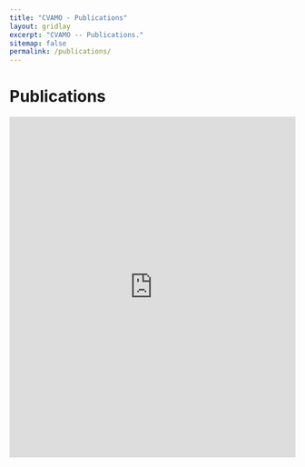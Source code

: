 ```yaml
---
title: "CVAMO - Publications"
layout: gridlay
excerpt: "CVAMO -- Publications."
sitemap: false
permalink: /publications/
---
```



# Publications

<iframe src="https://biblio.ugent.be/publication?embed=1&q=author+any+%22F683AB4A-F0ED-11E1-A9DE-61C894A0A6B4+F6794C86-F0ED-11E1-A9DE-61C894A0A6B4+F88A388C-F0ED-11E1-A9DE-61C894A0A6B4+F5C11EE0-F0ED-11E1-A9DE-61C894A0A6B4+1F61DBF4-F0EE-11E1-A9DE-61C894A0A6B4++F85A9762-F0ED-11E1-A9DE-61C894A0A6B4+1C4E8B9C-F0EE-11E1-A9DE-61C894A0A6B4+F84EE052-F0ED-11E1-A9DE-61C894A0A6B4+F6D05EFE-F0ED-11E1-A9DE-61C894A0A6B4+879F2326-4349-11E3-90BB-673911BDE39D%22&amp;hide_info=1&amp;hide_options=1"
  width="100%"
  height="600"
  allowtransparency="true"
  frameborder="0">
</iframe>


